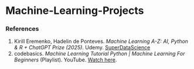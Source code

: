 # Machine-Learning-Projects
### References

1. Kirill Eremenko, Hadelin de Ponteves. *Machine Learning A-Z: AI, Python & R + ChatGPT Prize (2025)*. Udemy. [SuperDataScience](www.superdatascience.com)
2. codebasics. *Machine Learning Tutorial Python | Machine Learning For Beginners* (Playlist). YouTube. [Watch here](https://www.youtube.com/watch?v=gmvvaobm7eQ&list=PLeo1K3hjS3uvCeTYTeyfe0-rN5r8zn9rw).

